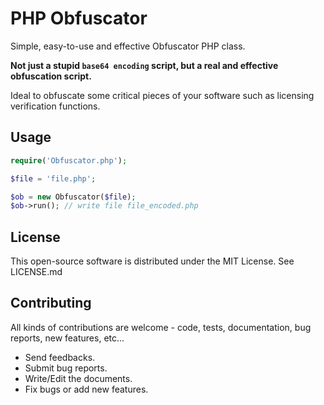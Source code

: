 # PHP Obfuscator
Simple, easy-to-use and effective Obfuscator PHP class.

**Not just a stupid `base64 encoding` script, but a real and effective obfuscation script.**

Ideal to obfuscate some critical pieces of your software such as licensing verification functions.

Usage
---------

```php
require('Obfuscator.php');

$file = 'file.php';

$ob = new Obfuscator($file);
$ob->run(); // write file file_encoded.php

```
License
------------

This open-source software is distributed under the MIT License. See LICENSE.md

Contributing
------------

All kinds of contributions are welcome - code, tests, documentation, bug reports, new features, etc...

* Send feedbacks.
* Submit bug reports.
* Write/Edit the documents.
* Fix bugs or add new features.
